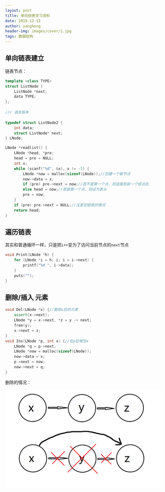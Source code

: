```yaml
---
layout: post
title: 单向链表学习资料
date: 2019-12-12
author: yanghong
header-img: images/cover/1.jpg
tags: 数据结构
---
```


## 单向链表建立

链表节点：
```cpp
template <class TYPE>
struct ListNode {
	ListNode *next;
	data TYPE;
};

//c 语言版本

typedef struct ListNode2 {
	int data;
	struct ListNode* next;
} LNode;
```

```cpp
LNode *readlist() {
	LNode *head, *pre;
	head = pre = NULL;
	int x;
	while (scanf("%d", &x), x != -1) {
		LNode *now = malloc(sizeof(LNode));//创建一个新节点
		now->data = x;
		if (pre) pre->next = now;//若不是第一个点，则连接到前一个结点后
		else head = now;//若是第一个点，则设为表头
		pre = now;
	}
	if (pre) pre->next = NULL;//注意空链表的情况
	return head;
}
```

## 遍历链表

其实和普通循环一样，只是把`i++`变为了访问当前节点的`next`节点

```cpp
void Print(LNode *h) {
	for (LNode *i = h; i; i = i->next) {
		printf("%d ", i->data);
	}
	puts("");
}
```

## 删除/插入 元素

```cpp
void Del(LNode *x) {//删除x后的元素
	assert(x->next);
	LNode *y = x->next, *z = y -> next;
	free(y);
	x->next = z;
}
void Ins(LNode *p, int x) {//在p后增加x
	LNode *q = p->next;
	LNode *now = malloc(sizeof(LNode));
	now->data = x;
	p->next = now;
	now->next = q;
}
```
删除的情况：

![](/images/单向链表学习资料-链表.png)